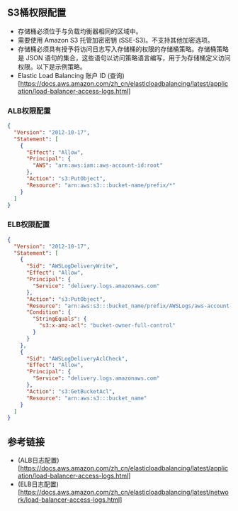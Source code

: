 ## S3桶权限配置
- 存储桶必须位于与负载均衡器相同的区域中。
- 需要使用 Amazon S3 托管加密密钥 (SSE-S3)。不支持其他加密选项。
- 存储桶必须具有授予将访问日志写入存储桶的权限的存储桶策略。存储桶策略是 JSON 语句的集合，这些语句以访问策略语言编写，用于为存储桶定义访问权限。以下是示例策略。
- Elastic Load Balancing 账户 ID (查询)[https://docs.aws.amazon.com/zh_cn/elasticloadbalancing/latest/application/load-balancer-access-logs.html]
### ALB权限配置
```json
{
  "Version": "2012-10-17",
  "Statement": [
    {
      "Effect": "Allow",
      "Principal": {
        "AWS": "arn:aws:iam::aws-account-id:root"
      },
      "Action": "s3:PutObject",
      "Resource": "arn:aws:s3:::bucket-name/prefix/*"
    }
  ]
}
```
### ELB权限配置
```json
{
  "Version": "2012-10-17",
  "Statement": [
    {
      "Sid": "AWSLogDeliveryWrite",
      "Effect": "Allow",
      "Principal": {
        "Service": "delivery.logs.amazonaws.com"
      },
      "Action": "s3:PutObject",
      "Resource": "arn:aws:s3:::bucket_name/prefix/AWSLogs/aws-account-id/*",
      "Condition": {
        "StringEquals": {
          "s3:x-amz-acl": "bucket-owner-full-control"
        }
      }
    },
    {
      "Sid": "AWSLogDeliveryAclCheck",
      "Effect": "Allow",
      "Principal": {
        "Service": "delivery.logs.amazonaws.com"
      },
      "Action": "s3:GetBucketAcl",
      "Resource": "arn:aws:s3:::bucket_name"
    }
  ]
}
```

## 参考链接
- (ALB日志配置)[https://docs.aws.amazon.com/zh_cn/elasticloadbalancing/latest/application/load-balancer-access-logs.html]
- (ELB日志配置)[https://docs.aws.amazon.com/zh_cn/elasticloadbalancing/latest/network/load-balancer-access-logs.html]